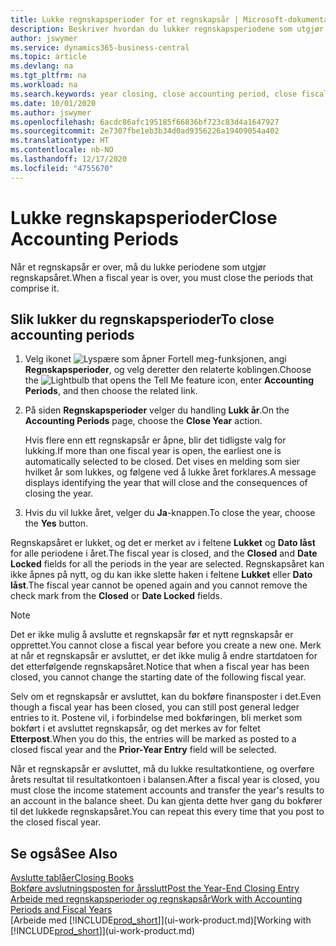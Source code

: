 ```yaml
---
title: Lukke regnskapsperioder for et regnskapsår | Microsoft-dokumentasjon
description: Beskriver hvordan du lukker regnskapsperiodene som utgjør regnskapsåret.
author: jswymer
ms.service: dynamics365-business-central
ms.topic: article
ms.devlang: na
ms.tgt_pltfrm: na
ms.workload: na
ms.search.keywords: year closing, close accounting period, close fiscal year, bank account detailed trial balance
ms.date: 10/01/2020
ms.author: jswymer
ms.openlocfilehash: 6acdc86afc195185f66836bf723c83d4a1647927
ms.sourcegitcommit: 2e7307fbe1eb3b34d0ad9356226a19409054a402
ms.translationtype: HT
ms.contentlocale: nb-NO
ms.lasthandoff: 12/17/2020
ms.locfileid: "4755670"
---
```

# <a name="close-accounting-periods"></a><span data-ttu-id="7e978-103">Lukke regnskapsperioder</span><span class="sxs-lookup"><span data-stu-id="7e978-103">Close Accounting Periods</span></span>
<span data-ttu-id="7e978-104">Når et regnskapsår er over, må du lukke periodene som utgjør regnskapsåret.</span><span class="sxs-lookup"><span data-stu-id="7e978-104">When a fiscal year is over, you must close the periods that comprise it.</span></span>

## <a name="to-close-accounting-periods"></a><span data-ttu-id="7e978-105">Slik lukker du regnskapsperioder</span><span class="sxs-lookup"><span data-stu-id="7e978-105">To close accounting periods</span></span>
1. <span data-ttu-id="7e978-106">Velg ikonet ![Lyspære som åpner Fortell meg-funksjonen](media/ui-search/search_small.png "Fortell hva du vil gjøre"), angi **Regnskapsperioder**, og velg deretter den relaterte koblingen.</span><span class="sxs-lookup"><span data-stu-id="7e978-106">Choose the ![Lightbulb that opens the Tell Me feature](media/ui-search/search_small.png "Tell me what you want to do") icon, enter **Accounting Periods**, and then choose the related link.</span></span>
2. <span data-ttu-id="7e978-107">På siden **Regnskapsperioder** velger du handling **Lukk år**.</span><span class="sxs-lookup"><span data-stu-id="7e978-107">On the **Accounting Periods** page, choose the **Close Year** action.</span></span>

    <span data-ttu-id="7e978-108">Hvis flere enn ett regnskapsår er åpne, blir det tidligste valg for lukking.</span><span class="sxs-lookup"><span data-stu-id="7e978-108">If more than one fiscal year is open, the earliest one is automatically selected to be closed.</span></span> <span data-ttu-id="7e978-109">Det vises en melding som sier hvilket år som lukkes, og følgene ved å lukke året forklares.</span><span class="sxs-lookup"><span data-stu-id="7e978-109">A message displays identifying the year that will close and the consequences of closing the year.</span></span>
3. <span data-ttu-id="7e978-110">Hvis du vil lukke året, velger du **Ja**-knappen.</span><span class="sxs-lookup"><span data-stu-id="7e978-110">To close the year, choose the **Yes** button.</span></span>

<span data-ttu-id="7e978-111">Regnskapsåret er lukket, og det er merket av i feltene **Lukket** og **Dato låst** for alle periodene i året.</span><span class="sxs-lookup"><span data-stu-id="7e978-111">The fiscal year is closed, and the **Closed** and **Date Locked** fields for all the periods in the year are selected.</span></span> <span data-ttu-id="7e978-112">Regnskapsåret kan ikke åpnes på nytt, og du kan ikke slette haken i feltene **Lukket** eller **Dato låst**.</span><span class="sxs-lookup"><span data-stu-id="7e978-112">The fiscal year cannot be opened again and you cannot remove the check mark from the **Closed** or **Date Locked** fields.</span></span>

> [!NOTE]  
>   <span data-ttu-id="7e978-113">Det er ikke mulig å avslutte et regnskapsår før et nytt regnskapsår er opprettet.</span><span class="sxs-lookup"><span data-stu-id="7e978-113">You cannot close a fiscal year before you create a new one.</span></span> <span data-ttu-id="7e978-114">Merk at når et regnskapsår er avsluttet, er det ikke mulig å endre startdatoen for det etterfølgende regnskapsåret.</span><span class="sxs-lookup"><span data-stu-id="7e978-114">Notice that when a fiscal year has been closed, you cannot change the starting date of the following fiscal year.</span></span>

<span data-ttu-id="7e978-115">Selv om et regnskapsår er avsluttet, kan du bokføre finansposter i det.</span><span class="sxs-lookup"><span data-stu-id="7e978-115">Even though a fiscal year has been closed, you can still post general ledger entries to it.</span></span> <span data-ttu-id="7e978-116">Postene vil, i forbindelse med bokføringen, bli merket som bokført i et avsluttet regnskapsår, og det merkes av for feltet **Etterpost**.</span><span class="sxs-lookup"><span data-stu-id="7e978-116">When you do this, the entries will be marked as posted to a closed fiscal year and the **Prior-Year Entry** field will be selected.</span></span>

<span data-ttu-id="7e978-117">Når et regnskapsår er avsluttet, må du lukke resultatkontiene, og overføre årets resultat til resultatkontoen i balansen.</span><span class="sxs-lookup"><span data-stu-id="7e978-117">After a fiscal year is closed, you must close the income statement accounts and transfer the year's results to an account in the balance sheet.</span></span> <span data-ttu-id="7e978-118">Du kan gjenta dette hver gang du bokfører til det lukkede regnskapsåret.</span><span class="sxs-lookup"><span data-stu-id="7e978-118">You can repeat this every time that you post to the closed fiscal year.</span></span>

## <a name="see-also"></a><span data-ttu-id="7e978-119">Se også</span><span class="sxs-lookup"><span data-stu-id="7e978-119">See Also</span></span>

[<span data-ttu-id="7e978-120">Avslutte tablåer</span><span class="sxs-lookup"><span data-stu-id="7e978-120">Closing Books</span></span>](year-close-books.md)  
[<span data-ttu-id="7e978-121">Bokføre avslutningsposten for årsslutt</span><span class="sxs-lookup"><span data-stu-id="7e978-121">Post the Year-End Closing Entry</span></span>](year-how-post-year-end-close-entry.md)  
[<span data-ttu-id="7e978-122">Arbeide med regnskapsperioder og regnskapsår</span><span class="sxs-lookup"><span data-stu-id="7e978-122">Work with Accounting Periods and Fiscal Years</span></span>](finance-accounting-periods-and-fiscal-years.md)  
<span data-ttu-id="7e978-123">[Arbeide med [!INCLUDE[prod_short](includes/prod_short.md)]](ui-work-product.md)</span><span class="sxs-lookup"><span data-stu-id="7e978-123">[Working with [!INCLUDE[prod_short](includes/prod_short.md)]](ui-work-product.md)</span></span>
